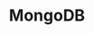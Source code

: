 ---
blog: https://www.mongodb.com/blog
codehost: https://github.com/mongodb
facebook: https://facebook.com/mongodb
images:
- mongodb-icon.svg
- mongodb-ar21.svg
logohandle: mongodb
sort: mongodb
tags:
- database
- nosql
title: MongoDB
twitter: https://x.com/MongoDB
website: https://www.mongodb.com/
wikipedia: https://en.wikipedia.org/wiki/MongoDB
---
